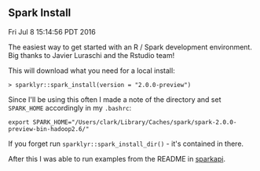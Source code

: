 ## Spark Install

Fri Jul  8 15:14:56 PDT 2016

The easiest way to get started with an R / Spark development environment.
Big thanks to Javier Luraschi and the Rstudio team!

This will download what you need for a local install:

```
> sparklyr::spark_install(version = "2.0.0-preview")
```

Since I'll be using this often I made a note of the directory and set
`SPARK_HOME` accordingly in my `.bashrc`:

```
export SPARK_HOME="/Users/clark/Library/Caches/spark/spark-2.0.0-preview-bin-hadoop2.6/"
```

If you forget run `sparklyr::spark_install_dir()` - it's
contained in there.

After this I was able to run examples from the README in
[sparkapi](https://github.com/rstudio/sparkapi).
